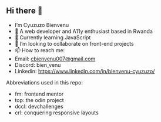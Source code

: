 ## Hi there 👋

- I’m Cyuzuzo Bienvenu
- 👀 A web developer and A11y enthusiast based in Rwanda
- 🌱 Currently learning JavaScript
- 💞️ I’m looking to collaborate on front-end projects
- 📫 How to reach me:
- Email: cbienvenu007@gmail.com
- Discord: bien_venu
- Linkedin: https://www.linkedin.com/in/bienvenu-cyuzuzo/
  
 Abbreviations used in this repo:
- fm: frontend mentor
- top: the odin project
- dccl: devchallenges
- crl: conquering responsive layouts
